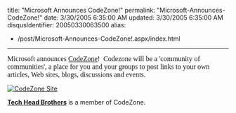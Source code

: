title: "Microsoft Announces CodeZone!"
permalink: "Microsoft-Announces-CodeZone!"
date: 3/30/2005 6:35:00 AM
updated: 3/30/2005 6:35:00 AM
disqusIdentifier: 20050330063500
alias:
 - /post/Microsoft-Announces-CodeZone!.aspx/index.html
---
<font face="Verdana" size="2"><font face="Times New Roman" size="3">Microsoft 
announces [CodeZone](http://www.codezone.com/)!  Codezone will 
be a 'community of communities', a place for you and your groups to post links 
to your own articles, Web sites, blogs, discussions and events. </font><font face="Times New Roman" size="3"></font></font>

[![CodeZone Site](http://www.ctdotnet.com/Portals/9/codezonelogo.gif)](http://www.codezone.com/)  
<!-- more -->

[**Tech Head 
Brothers**](http://www.techheadbrothers.com) is a member of CodeZone.<font face="Verdana" size="2"></font>
